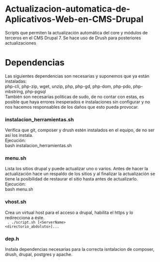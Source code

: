 # Actualizacion-automatica-de-Aplicativos-Web-en-CMS-Drupal
Scripts que permiten la actualización automática del core y módulos de terceros en el CMS Drupal 7. Se hace uso de Drush para posteriores actualizaciones  

# Dependencias  
Las siguientes dependencias son necesarias y suponemos que ya están instaladas:  
 php-cli, php-zip, wget, unzip, php, php-gd, php-dom, php-pdo, php-mbstring, php-pgsql  
 También son necesarias politicas de sudo, de no contar con estas, es posible que haya errores inesperados e instalaciones sin configurar y no nos hacemos responsables de los daños que esto pueda provocar.  
 
### instalacion_herramientas.sh  
Verifica que git, composer y drush estén instalados en el equipo, de no ser así los instala.  
Ejecución:  
bash instalacion_herramientas.sh  

### menu.sh  
Lista los sitios drupal y puede actualizar uno o varios. Antes de hacer la actualización hace un respaldo de los sitios y al finalizar la actualización se tiene la posibilidad de restaurar el sitio hasta antes de actualizarlo.  
Ejecución:  
bash menu.sh

### vhost.sh
Crea un virtual host para el acceso a drupal, habilita el https y lo redirecciona a éste. <br>
<code> . ./script.sh [\<ServerName> \<directorio_abdoluto>]... </code>

### dep.h
Instala dependencias necesarias para la correcta isntalacion de composer, drush, drupal, postgres y apache.
